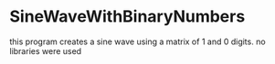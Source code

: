 # SineWaveWithBinaryNumbers
this program creates a sine wave using a matrix of 1 and 0 digits. no libraries were used
